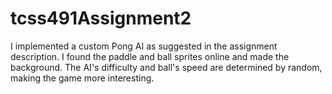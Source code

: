 # tcss491Assignment2
I implemented a custom Pong AI as suggested in the assignment description. I found the paddle and ball sprites online and made the background. The AI's difficulty and ball's speed are determined by random, making the game more interesting. 
